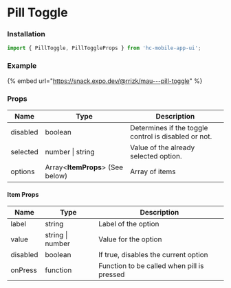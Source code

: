 # Pill Toggle

### Installation

```jsx
import { PillToggle, PillToggleProps } from 'hc-mobile-app-ui';
```

### Example

{% embed url="https://snack.expo.dev/@rrizk/mau---pill-toggle" %}

### Props

| Name     | Type                             | Description                                          |
| -------- | -------------------------------- | ---------------------------------------------------- |
| disabled | boolean                          | Determines if the toggle control is disabled or not. |
| selected | number \| string                 | Value of the already selected option.                |
| options  | Array<**ItemProps**> (See below) | Array of items                                       |

#### Item Props

| Name     | Type             | Description                                |
| -------- | ---------------- | ------------------------------------------ |
| label    | string           | Label of the option                        |
| value    | string \| number | Value for the option                       |
| disabled | boolean          | If true, disables the current option       |
| onPress  | function         | Function to be called when pill is pressed |

